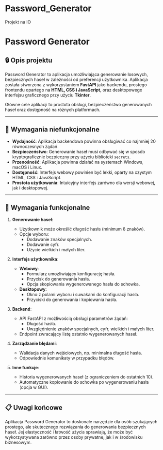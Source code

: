 # Password_Generator
Projekt na IO

# Password Generator

## 🔒 Opis projektu
Password Generator to aplikacja umożliwiająca generowanie losowych, bezpiecznych haseł w zależności od preferencji użytkownika. Aplikacja została stworzona z wykorzystaniem **FastAPI** jako backendu, prostego frontendu opartego na **HTML, CSS i JavaScript**, oraz desktopowego interfejsu graficznego przy użyciu **Tkinter**.

Główne cele aplikacji to prostota obsługi, bezpieczeństwo generowanych haseł oraz dostępność na różnych platformach.

---

## 📝 Wymagania niefunkcjonalne
- **Wydajność**: Aplikacja backendowa powinna obsługiwać co najmniej 20 równoczesnych żądań.
- **Bezpieczeństwo**: Generowanie haseł musi odbywać się w sposób kryptograficznie bezpieczny przy użyciu biblioteki `secrets`.
- **Przenośność**: Aplikacja powinna działać na systemach Windows, macOS i Linux.
- **Dostępność**: Interfejs webowy powinien być lekki, oparty na czystym HTML, CSS i JavaScript.
- **Prostota użytkowania**: Intuicyjny interfejs zarówno dla wersji webowej, jak i desktopowej.

---

## 🎯 Wymagania funkcjonalne
1. **Generowanie haseł**:
   - Użytkownik może określić długość hasła (minimum 8 znaków).
   - Opcje wyboru:
     - Dodawanie znaków specjalnych.
     - Dodawanie cyfr.
     - Użycie wielkich i małych liter.

2. **Interfejs użytkownika**:
   - **Webowy**:
     - Formularz umożliwiający konfigurację hasła.
     - Przycisk do generowania hasła.
     - Opcja skopiowania wygenerowanego hasła do schowka.
   - **Desktopowy**:
     - Okno z polami wyboru i suwakami do konfiguracji hasła.
     - Przyciski do generowania i kopiowania hasła.

3. **Backend**:
   - API FastAPI z możliwością obsługi parametrów żądań:
     - Długość hasła.
     - Uwzględnienie znaków specjalnych, cyfr, wielkich i małych liter.
   - Endpoint zwracający listę ostatnio wygenerowanych haseł.

4. **Zarządzanie błędami**:
   - Walidacja danych wejściowych, np. minimalna długość hasła.
   - Odpowiednie komunikaty w przypadku błędów.

5. **Inne funkcje**:
   - Historia wygenerowanych haseł (z ograniczeniem do ostatnich 10).
   - Automatyczne kopiowanie do schowka po wygenerowaniu hasła (opcja w GUI).

---

## 📋 Uwagi końcowe
Aplikacja Password Generator to doskonałe narzędzie dla osób szukających prostego, ale skutecznego rozwiązania do generowania bezpiecznych haseł. Jej elastyczność i łatwość użycia sprawiają, że może być wykorzystywana zarówno przez osoby prywatne, jak i w środowisku biznesowym.

